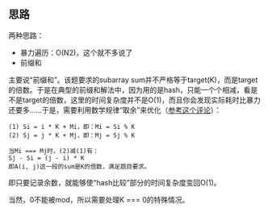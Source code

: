 ## 思路

两种思路：

- 暴力遍历：O(N2)，这个就不多说了
- 前缀和

主要说“前缀和”。该题要求的subarray sum并不严格等于target(K)，而是target的倍数。于是在典型的前缀和解法中，因为用的是hash，只能一个个相减，看是不是target的倍数，这里的时间复杂度并不是O(1)，而且你会发现实际耗时比暴力还要多……于是，需要利用数学规律“取余”来优化（[参考这个评论](https://leetcode.com/problems/continuous-subarray-sum/discuss/99499/Java-O(n)-time-O(k)-space/196267)）：

```plain
(1) Si = i * K + Mi，即：Mi = Si % K
(2) Sj = j * K + Mj，即：Mj = Sj % K

当Mi === Mj时，(2)减(1)有：
Sj - Si = (j - i) * K
即A(i, j)这一段的sum是K的倍数，满足题目要求。
```

即只要记录余数，就能够使“hash比较”部分的时间复杂度变回O(1)。

当然，0不能被mod，所以需要处理K === 0的特殊情况。